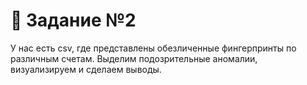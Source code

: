 # 📝 Задание №2

У нас есть csv, где представлены обезличенные фингерпринты по различным счетам. Выделим подозрительные аномалии, визуализируем и сделаем выводы.



